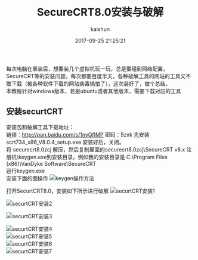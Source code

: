 ﻿---
title: SecureCRT8.0安装与破解
date: 2017-09-25 21:25:21
tags: [linux]
categories: [linux]
author: kaishun
id: 110
permalink: SecureCRT_8-install
---

每次电脑在重装后，想要装几个虚拟机玩一玩，总是要碰到网络配置，SecureCRT等的安装问题，每次都要百度半天，各种破解工具的网站的工具又不敢下载（被各种软件下载的网站病毒搞怕了），这次装好了，做个总结。  
本教程针对windows版本，若是ubuntu或者其他版本，需要下载对应的工具    
<!-- more -->
## 安装securtCRT    
安装包和破解工具下载地址：  
链接：http://pan.baidu.com/s/1nvQfIMP 密码：5zxk
先安装scrt734_x86_V8.0.4_setup.exe  安装好后，关闭。  
将 securecrt8.0zcj 解压，然后复制里面的securecrt8.0zcj\SecureCRT v8.x 注册机\keygen.exe到安装目录，例如我的安装目录是 C:\Program Files (x86)\VanDyke Software\SecureCRT    
运行keygen.exe    
安装下面的图操作
![keygen操作方法](http://or49tneld.bkt.clouddn.com/17-10-7/35733195.jpg)


打开SecurtCRT8.0，安装如下所示进行破解
![securtCRT安装1](http://or49tneld.bkt.clouddn.com/17-10-7/6817268.jpg)  

![securtCRT安装2](http://or49tneld.bkt.clouddn.com/17-10-7/68088179.jpg)   

![securtCRT安装3](http://or49tneld.bkt.clouddn.com/17-10-7/90180397.jpg)  

![securtCRT安装4](http://or49tneld.bkt.clouddn.com/17-10-7/78845759.jpg)  
![securtCRT安装5](http://or49tneld.bkt.clouddn.com/17-10-7/51350568.jpg)  
![securtCRT安装6](http://or49tneld.bkt.clouddn.com/17-10-7/9814271.jpg)  
![securtCRT安装7](http://or49tneld.bkt.clouddn.com/17-10-7/74727661.jpg)  
